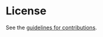 # License

See the
[guidelines for contributions](https://github.com/ameyanrd/XYZ-Protocol/blob//CONTRIBUTING.md).
